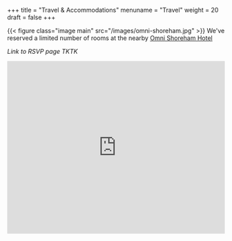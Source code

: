 +++
title = "Travel & Accommodations"
menuname = "Travel"
weight = 20
draft = false
+++

{{< figure class="image main" src="/images/omni-shoreham.jpg" >}}
We've reserved a limited number of rooms at the nearby [Omni Shoreham Hotel](https://www.omnihotels.com/hotels/washington-dc-shoreham)

_Link to RSVP page TKTK_

<iframe
  width="100%"
  height="400px"
  frameborder="0" style="border:0"
  src="https://www.google.com/maps/embed/v1/place?key=AIzaSyBuaQelJ4lKBTzKe7pi9dIlUvbIyjuMy9I&q=Omni+Shoreham+Hotel,+DC" allowfullscreen>
</iframe>

